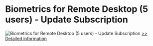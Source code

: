 # Biometrics for Remote Desktop (5 users) - Update Subscription
![Biometrics for Remote Desktop (5 users) - Update Subscription](https://mycommerce.akamaized.net/api/pimages/P300765884/BIG/300765884.GIF)
[>> Detailed information](https://secure.shareit.com/shareit/product.html?productid=300765884&affiliateid=200057808)